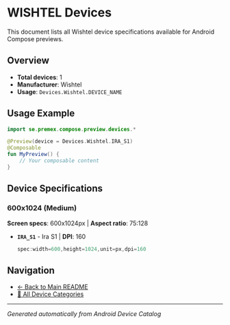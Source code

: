 # WISHTEL Devices

This document lists all Wishtel device specifications available for Android Compose previews.

## Overview

- **Total devices**: 1
- **Manufacturer**: Wishtel
- **Usage**: `Devices.Wishtel.DEVICE_NAME`

## Usage Example

```kotlin
import se.premex.compose.preview.devices.*

@Preview(device = Devices.Wishtel.IRA_S1)
@Composable
fun MyPreview() {
    // Your composable content
}
```

## Device Specifications

### 600x1024 (Medium)

**Screen specs**: 600x1024px | **Aspect ratio**: 75:128

- **`IRA_S1`** - Ira S1 | **DPI**: 160
  ```kotlin
  spec:width=600,height=1024,unit=px,dpi=160
  ```

## Navigation

- [← Back to Main README](../../README.md)
- [📱 All Device Categories](../README.md)

---
*Generated automatically from Android Device Catalog*
